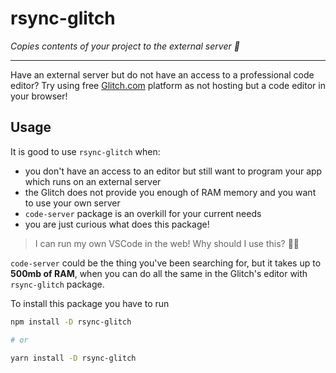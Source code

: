 # rsync-glitch

*Copies contents of your project to the external server 🚀*

-------

Have an external server but do not have an access to a professional code editor?
Try using free [Glitch.com](https://glitch.com) platform as not hosting but a code editor in your browser!

## Usage

It is good to use `rsync-glitch` when:
- you don't have an access to an editor but still want to program your app which runs on an external server
- the Glitch does not provide you enough of RAM memory and you want to use your own server
- `code-server` package is an overkill for your current needs
- you are just curious what does this package!

> I can run my own VSCode in the web! Why should I use this? 🤷‍♂️

`code-server` could be the thing you've been searching for, but it takes up to **500mb of RAM**, when you can do all the same in the Glitch's editor with `rsync-glitch` package.

To install this package you have to run 

```bash
npm install -D rsync-glitch

# or

yarn install -D rsync-glitch
```
